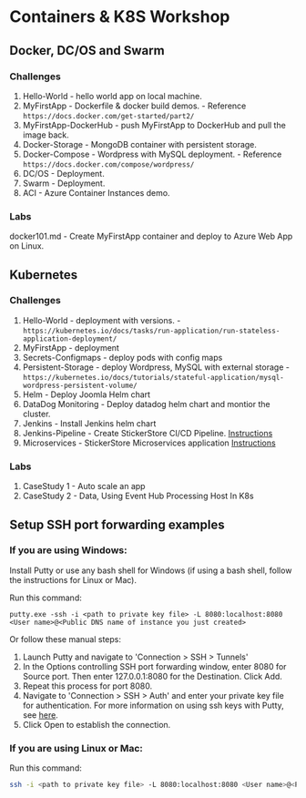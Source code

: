 # Containers & K8S Workshop

## Docker, DC/OS and Swarm

### Challenges

1. Hello-World - hello world app on local machine.
2. MyFirstApp - Dockerfile & docker build demos. - Reference `https://docs.docker.com/get-started/part2/`
3. MyFirstApp-DockerHub - push MyFirstApp to DockerHub and pull the image back.
4. Docker-Storage - MongoDB container with persistent storage.
5. Docker-Compose - Wordpress with MySQL deployment. - Reference `https://docs.docker.com/compose/wordpress/`
6. DC/OS - Deployment.
7. Swarm - Deployment.
8. ACI - Azure Container Instances demo.

### Labs

docker101.md - Create MyFirstApp container and deploy to Azure Web App on Linux.

## Kubernetes

### Challenges

1. Hello-World - deployment with versions. - `https://kubernetes.io/docs/tasks/run-application/run-stateless-application-deployment/`
2. MyFirstApp - deployment
3. Secrets-Configmaps - deploy pods with config maps
4. Persistent-Storage - deploy Wordpress, MySQL with external storage - `https://kubernetes.io/docs/tutorials/stateful-application/mysql-wordpress-persistent-volume/`
3. Helm - Deploy Joomla Helm chart
5. DataDog Monitoring - Deploy datadog helm chart and montior the cluster.
6. Jenkins - Install Jenkins helm chart
7. Jenkins-Pipeline - Create StickerStore CI/CD Pipeline.  [Instructions](https://github.com/torosent/containers-k8s-workshop/tree/master/Kubernetes/Challenges/Jenkins-Pipeline)
8. Microservices - StickerStore Microservices application [Instructions](https://github.com/torosent/k8s-workshop-microservices)


### Labs

1. CaseStudy 1 - Auto scale an app
2. CaseStudy 2 - Data, Using Event Hub Processing Host In K8s

## Setup SSH port forwarding examples

### If you are using Windows:
Install Putty or use any bash shell for Windows (if using a bash shell, follow the instructions for Linux or Mac).

Run this command:
```
putty.exe -ssh -i <path to private key file> -L 8080:localhost:8080 <User name>@<Public DNS name of instance you just created>
```

Or follow these manual steps:
1. Launch Putty and navigate to 'Connection > SSH > Tunnels'
1. In the Options controlling SSH port forwarding window, enter 8080 for Source port. Then enter 127.0.0.1:8080 for the Destination. Click Add.
1. Repeat this process for port 8080.
1. Navigate to 'Connection > SSH > Auth' and enter your private key file for authentication. For more information on using ssh keys with Putty, see [here](https://docs.microsoft.com/azure/virtual-machines/virtual-machines-linux-ssh-from-windows#create-a-private-key-for-putty).
1. Click Open to establish the connection.

### If you are using Linux or Mac:
Run this command:
```bash
ssh -i <path to private key file> -L 8080:localhost:8080 <User name>@<Public DNS name of instance you just created>
```
